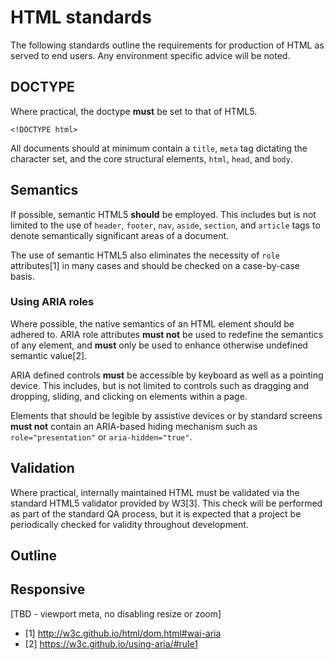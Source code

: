 # HTML standards
The following standards outline the requirements for production of HTML as served to end users. Any environment specific advice will be noted.

## DOCTYPE
Where practical, the doctype **must** be set to that of HTML5.

```
<!DOCTYPE html>
```

All documents should at minimum contain a `title`, `meta` tag dictating the character set, and the core structural elements, `html`, `head`, and `body`.

## Semantics
If possible, semantic HTML5 **should** be employed. This includes but is not limited to the use of `header`, `footer`, `nav`, `aside`, `section`, and `article` tags to denote semantically significant areas of a document.

The use of semantic HTML5 also eliminates the necessity of `role` attributes[1] in many cases and should be checked on a case-by-case basis.

### Using ARIA roles
Where possible, the native semantics of an HTML element should be adhered to. ARIA role attributes **must not** be used to redefine the semantics of any element, and **must** only be used to enhance otherwise undefined semantic value[2].

ARIA defined controls **must** be accessible by keyboard as well as a pointing device. This includes, but is not limited to controls such as dragging and dropping, sliding, and clicking on elements within a page.

Elements that should be legible by assistive devices or by standard screens **must not** contain an ARIA-based hiding mechanism such as `role="presentation"` or `aria-hidden="true"`.

## Validation
Where practical, internally maintained HTML must be validated via the standard HTML5 validator provided by W3[3]. This check will be performed as part of the standard QA process, but it is expected that a project be periodically checked for validity throughout development.

## Outline


## Responsive

[TBD - viewport meta, no disabling resize or zoom]

* [1] http://w3c.github.io/html/dom.html#wai-aria
* [2] https://w3c.github.io/using-aria/#rule1

